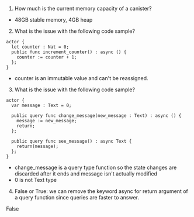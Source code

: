 1) How much is the current memory capacity of a canister? 
- 48GB stable memory, 4GB heap

2) What is the issue with the following code sample?
```
actor {
  let counter : Nat = 0;
  public func increment_counter() : async () {
    counter := counter + 1;
  };
}
```
- counter is an immutable value and can't be reassigned.

3) What is the issue with the following code sample?
```
actor {
  var message : Text = 0;

  public query func change_message(new_message : Text) : async () {
    message := new_message;
    return;
  };
  
  public query func see_message() : async Text {
    return(message);
  };
}
```

- change_message is a query type function so the state changes are discarded after it ends and message isn't actually modified
- 0 is not Text type


4) False or True: we can remove the keyword async for return argument of a query function since queries are faster to answer.

False